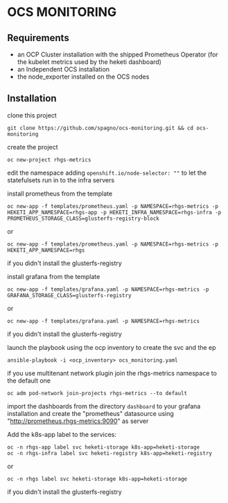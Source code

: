 # OCS MONITORING

## Requirements

- an OCP Cluster installation with the shipped Prometheus Operator (for the kubelet metrics used by the heketi dashboard)
- an Independent OCS installation
- the node_exporter installed on the OCS nodes

## Installation

clone this project

    git clone https://github.com/spagno/ocs-monitoring.git && cd ocs-monitoring

create the project

    oc new-project rhgs-metrics

edit the namespace adding `openshift.io/node-selector: ""` to let the statefulsets run in to the infra servers

install prometheus from the template

    oc new-app -f templates/prometheus.yaml -p NAMESPACE=rhgs-metrics -p HEKETI_APP_NAMESPACE=rhgs-app -p HEKETI_INFRA_NAMESPACE=rhgs-infra -p PROMETHEUS_STORAGE_CLASS=glusterfs-registry-block

or
    
    oc new-app -f templates/prometheus.yaml -p NAMESPACE=rhgs-metrics -p HEKETI_APP_NAMESPACE=rhgs

if you didn't install the glusterfs-registry

install grafana from the template

    oc new-app -f templates/grafana.yaml -p NAMESPACE=rhgs-metrics -p GRAFANA_STORAGE_CLASS=glusterfs-registry

or 

    oc new-app -f templates/grafana.yaml -p NAMESPACE=rhgs-metrics

if you didn't install the glusterfs-registry

launch the playbook using the ocp inventory to create the svc and the ep

    ansible-playbook -i <ocp_inventory> ocs_monitoring.yaml

if you use multitenant network plugin join the rhgs-metrics namespace to the default one
    
    oc adm pod-network join-projects rhgs-metrics --to default

import the dashboards from the directory `dashboard` to your grafana installation and create the "prometheus" datasource using "http://prometheus.rhgs-metrics:9090" as server

Add the k8s-app label to the services:

    oc -n rhgs-app label svc heketi-storage k8s-app=heketi-storage
    oc -n rhgs-infra label svc heketi-registry k8s-app=heketi-registry

or

    oc -n rhgs label svc heketi-storage k8s-app=heketi-storage

if you didn't install the glusterfs-registry

    
